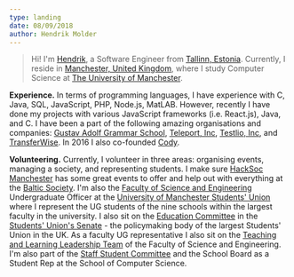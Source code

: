 ```yaml
---
type: landing
date: 08/09/2018
author: Hendrik Molder
---
```


> Hi! I'm [Hendrik](https://linkedin.com/in/hendrikmolder), a Software Engineer from
[Tallinn, Estonia](https://teleport.org/cities/tallinn/). Currently, I reside in
[Manchester, United Kingdom](https://teleport.org/cities/manchester/), where I study Computer Science
at [The University of Manchester](http://manchester.ac.uk).

**Experience.** In terms of programming languages, I have experience with C, Java, SQL,
JavaScript, PHP, Node.js, MatLAB. However, recently I have done my projects with various
JavaScript frameworks (i.e. React.js), Java, and C. I have been a part of the following
amazing organisations and companies: [Gustav Adolf Grammar School](http://gag.ee),
[Teleport, Inc](https://teleport.org), [Testlio, Inc](https://testlio.com), and
[TransferWise](https://transferwise.com). In 2016 I also
co-founded [Cody](https://cody.ee).

**Volunteering.** Currently, I volunteer in three areas: organising events, managing a society, and
representing students. I make sure [HackSoc Manchester](http://hacksoc.com) has some great events to offer
and help out with everything at the [Baltic Society](http://balticsociety.uk). I'm also the
[Faculty of Science and Engineering](http://www.se.manchester.ac.uk/) Undergraduate Officer at the
[University of Manchester Students' Union](http://manchesterstudentsunion.com) where I represent the UG
students of the nine schools within the largest faculty in the university. I also sit on the [Education Committee](https://manchesterstudentsunion.com/top-navigation/student-voice/senate/senate-committees/education-committee) in the [Students' Union's
Senate](https://manchesterstudentsunion.com/senate) - the policymaking body of the largest Students' Union
in the UK. As a faculty UG representative I also sit on the [Teaching and Learning Leadership Team](http://www.staffnet.manchester.ac.uk/fse/academic-services/teaching-and-learning/committees-and-working-groups/teaching-and-learning-leadership/) of the Faculty of Science and Engineering. I'm also part of the [Staff Student Committee](http://studentnet.cs.manchester.ac.uk/sscc/) and the School Board as a Student Rep at the School of Computer Science.